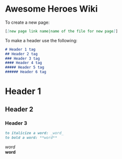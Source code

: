 # Awesome Heroes Wiki

To create a new page:
```markdown
[[new page link name|name of the file for new page]]
```
To make a header use the following:
```markdown
# Header 1 tag
## Header 2 tag
### Header 3 tag
#### Header 4 tag
##### Header 5 tag
###### Header 6 tag
```
# Header 1
## Header 2
### Header 3

```markdown
to italicize a word: _word_
to bold a word: **word**
```
_word_  
**word**

